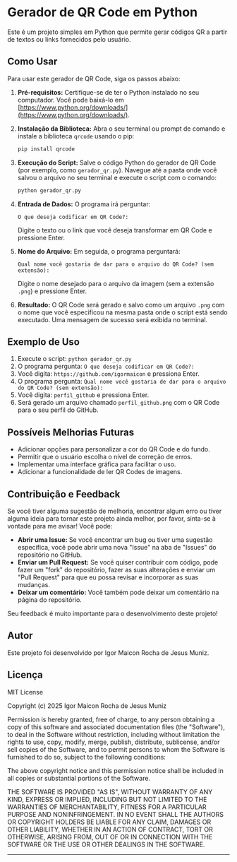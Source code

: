 # Gerador de QR Code em Python

Este é um projeto simples em Python que permite gerar códigos QR a partir de textos ou links fornecidos pelo usuário.

## Como Usar

Para usar este gerador de QR Code, siga os passos abaixo:

1.  **Pré-requisitos:** Certifique-se de ter o Python instalado no seu computador. Você pode baixá-lo em [https://www.python.org/downloads/](https://www.python.org/downloads/).

2.  **Instalação da Biblioteca:** Abra o seu terminal ou prompt de comando e instale a biblioteca `qrcode` usando o pip:

    ```bash
    pip install qrcode
    ```

3.  **Execução do Script:** Salve o código Python do gerador de QR Code (por exemplo, como `gerador_qr.py`). Navegue até a pasta onde você salvou o arquivo no seu terminal e execute o script com o comando:

    ```bash
    python gerador_qr.py
    ```

4.  **Entrada de Dados:** O programa irá perguntar:

    ```
    O que deseja codificar em QR Code?:
    ```

    Digite o texto ou o link que você deseja transformar em QR Code e pressione Enter.

5.  **Nome do Arquivo:** Em seguida, o programa perguntará:

    ```
    Qual nome você gostaria de dar para o arquivo do QR Code? (sem extensão):
    ```

    Digite o nome desejado para o arquivo da imagem (sem a extensão `.png`) e pressione Enter.

6.  **Resultado:** O QR Code será gerado e salvo como um arquivo `.png` com o nome que você especificou na mesma pasta onde o script está sendo executado. Uma mensagem de sucesso será exibida no terminal.

## Exemplo de Uso

1.  Execute o script: `python gerador_qr.py`
2.  O programa pergunta: `O que deseja codificar em QR Code?:`
3.  Você digita: `https://github.com/igormaicon` e pressiona Enter.
4.  O programa pergunta: `Qual nome você gostaria de dar para o arquivo do QR Code? (sem extensão):`
5.  Você digita: `perfil_github` e pressiona Enter.
6.  Será gerado um arquivo chamado `perfil_github.png` com o QR Code para o seu perfil do GitHub.

## Possíveis Melhorias Futuras

* Adicionar opções para personalizar a cor do QR Code e do fundo.
* Permitir que o usuário escolha o nível de correção de erros.
* Implementar uma interface gráfica para facilitar o uso.
* Adicionar a funcionalidade de ler QR Codes de imagens.

## Contribuição e Feedback

Se você tiver alguma sugestão de melhoria, encontrar algum erro ou tiver alguma ideia para tornar este projeto ainda melhor, por favor, sinta-se à vontade para me avisar! Você pode:

* **Abrir uma Issue:** Se você encontrar um bug ou tiver uma sugestão específica, você pode abrir uma nova "Issue" na aba de "Issues" do repositório no GitHub.
* **Enviar um Pull Request:** Se você quiser contribuir com código, pode fazer um "fork" do repositório, fazer as suas alterações e enviar um "Pull Request" para que eu possa revisar e incorporar as suas mudanças.
* **Deixar um comentário:** Você também pode deixar um comentário na página do repositório.

Seu feedback é muito importante para o desenvolvimento deste projeto!

## Autor

Este projeto foi desenvolvido por Igor Maicon Rocha de Jesus Muniz.

## Licença

MIT License

Copyright (c) 2025 Igor Maicon Rocha de Jesus Muniz

Permission is hereby granted, free of charge, to any person obtaining a copy
of this software and associated documentation files (the "Software"), to deal
in the Software without restriction, including without limitation the rights
to use, copy, modify, merge, publish, distribute, sublicense, and/or sell
copies of the Software, and to permit persons to whom the Software is
furnished to do so, subject to the following conditions:

The above copyright notice and this permission notice shall be included in all
copies or substantial portions of the Software.

THE SOFTWARE IS PROVIDED "AS IS", WITHOUT WARRANTY OF ANY KIND, EXPRESS OR
IMPLIED, INCLUDING BUT NOT LIMITED TO THE WARRANTIES OF MERCHANTABILITY,
FITNESS FOR A PARTICULAR PURPOSE AND NONINFRINGEMENT. IN NO EVENT SHALL THE
AUTHORS OR COPYRIGHT HOLDERS BE LIABLE FOR ANY CLAIM, DAMAGES OR OTHER
LIABILITY, WHETHER IN AN ACTION OF CONTRACT, TORT OR OTHERWISE, ARISING FROM,
OUT OF OR IN CONNECTION WITH THE SOFTWARE OR THE USE OR OTHER DEALINGS IN THE
SOFTWARE.

---

